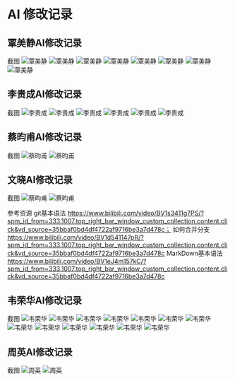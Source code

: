 #  AI 修改记录
## 覃美静AI修改记录
截图
![覃美静](ai_usage_screenshots/2205302010340_1.png) 
![覃美静](ai_usage_screenshots/2205302010340_2.png)
![覃美静](ai_usage_screenshots/2205302010340_3.png)
![覃美静](ai_usage_screenshots/2205302010340_4.png)
![覃美静](ai_usage_screenshots/2205302010340_5.png)
![覃美静](ai_usage_screenshots/2205302010340_6.png)
![覃美静](ai_usage_screenshots/2205302010340_7.png)
![覃美静](ai_usage_screenshots/2205302010340_8.png)



## 李贵成AI修改记录
截图
![李贵成](ai_usage_screenshots/2205308060352_1.png) 
![李贵成](ai_usage_screenshots/2205308060352_2.png) 
![李贵成](ai_usage_screenshots/2205308060352_3.png) 
![李贵成](ai_usage_screenshots/2205308060352_4.png) 
![李贵成](ai_usage_screenshots/2205308060352_5.png) 
![李贵成](ai_usage_screenshots/2205308060352_6.png) 



## 蔡昀甫AI修改记录
截图
![蔡昀甫](ai_usage_screenshots/2205302020304_1.png)
![蔡昀甫](ai_usage_screenshots/2205302020304_2.png)


## 文晓AI修改记录
截图
![蔡昀甫](ai_usage_screenshots/2205308060332_1.png)
![蔡昀甫](ai_usage_screenshots/2205308060332_2.png)

参考资源
git基本语法
https://www.bilibili.com/video/BV1s3411g7PS/?spm_id_from=333.1007.top_right_bar_window_custom_collection.content.click&vd_source=35bbaf0bd4df4722af9716be3a7d478c；
如何合并分支
https://www.bilibili.com/video/BV1d541147pR/?spm_id_from=333.1007.top_right_bar_window_custom_collection.content.click&vd_source=35bbaf0bd4df4722af9716be3a7d478c
MarkDown基本语法
https://www.bilibili.com/video/BV1eJ4m157kC/?spm_id_from=333.1007.top_right_bar_window_custom_collection.content.click&vd_source=35bbaf0bd4df4722af9716be3a7d478c

## 韦荣华AI修改记录
截图
![韦荣华](ai_usage_screenshots/2205308060316_1.png) 
![韦荣华](ai_usage_screenshots/2205308060316_2.png) 
![韦荣华](ai_usage_screenshots/2205308060316_3.png) 
![韦荣华](ai_usage_screenshots/2205308060316_4.png) 
![韦荣华](ai_usage_screenshots/2205308060316_5.png) 
![韦荣华](ai_usage_screenshots/2205308060316_6.png) 
![韦荣华](ai_usage_screenshots/2205308060316_7.png) 
![韦荣华](ai_usage_screenshots/2205308060316_8.png) 
![韦荣华](ai_usage_screenshots/2205308060316_9.png) 
![韦荣华](ai_usage_screenshots/2205308060316_10.png) 
![韦荣华](ai_usage_screenshots/2205308060316_11.png) 
![韦荣华](ai_usage_screenshots/2205308060316_12.png) 
![韦荣华](ai_usage_screenshots/2205308060316_13.png)


## 周英AI修改记录
截图
![周英](ai_usage_screenshots/2205302020315_1.png)
![周英](ai_usage_screenshots/2205302020315_2.png)
